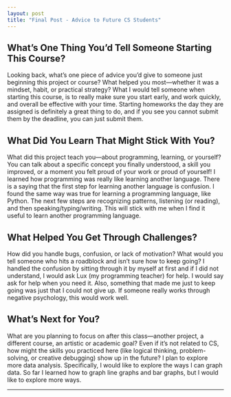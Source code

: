 ```yaml
---
layout: post
title: "Final Post - Advice to Future CS Students"
---
```


## What’s One Thing You’d Tell Someone Starting This Course?

Looking back, what’s one piece of advice you’d give to someone just beginning this project or course? What helped you most—whether it was a mindset, habit, or practical strategy? 
What I would tell someone when starting this course, is to really make sure you start early, and work quickly, and overall be effective with your time. Starting homeworks the day they are assigned is definitely a great thing to do, and if you see you cannot submit them by the deadline, you can just submit them.

## What Did You Learn That Might Stick With You?

What did this project teach you—about programming, learning, or yourself? You can talk about a specific concept you finally understood, a skill you improved, or a moment you felt proud of your work or proud of yourself!
I learned how programming was really like learning another language. There is a saying that the first step for learning another language is confusion. I found the same way was true for learning a programming language, like Python. The next few steps are recognizing patterns, listening (or reading), and then speaking/typing/writing. This will stick with me when I find it useful to learn another programming language.

## What Helped You Get Through Challenges?

How did you handle bugs, confusion, or lack of motivation? What would you tell someone who hits a roadblock and isn’t sure how to keep going?
I handled the confusion by sitting through it by myself at first and if I did not understand, I would ask Lux (my programming teacher) for help. I would say ask for help when you need it. Also, something that made me just to keep going was just that I could not give up. If someone really works through negative psychology, this would work well.

## What’s Next for You?

What are you planning to focus on after this class—another project, a different course, an artistic or academic goal? Even if it’s not related to CS, how might the skills you practiced here (like logical thinking, problem-solving, or creative debugging) show up in the future?
I plan to explore more data analysis. Specifically, I would like to explore the ways I can graph data. So far I learned how to graph line graphs and bar graphs, but I would like to explore more ways.

---
